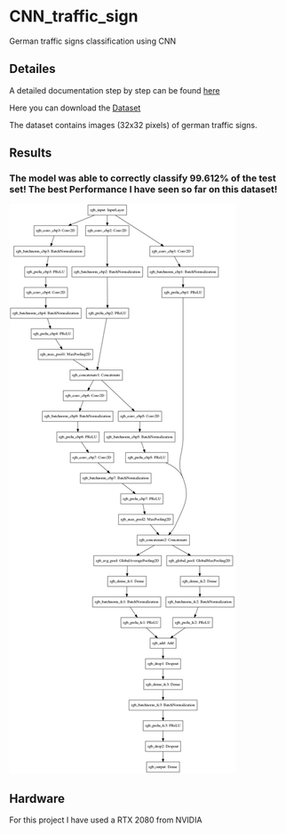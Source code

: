 # CNN_traffic_sign
German traffic signs classification using CNN

## Detailes
A detailed documentation step by step can be found [here](https://davidforino-aisolutions.com)

Here you can download the [Dataset](https://bitbucket.org/jadslim/german-traffic-signs)

The dataset contains images (32x32 pixels) of german traffic signs.

## Results
### The model was able to correctly classify 99.612% of the test set! The best Performance I have seen so far on this dataset!
![Model](Model.png)

## Hardware
For this project I have used a RTX 2080 from NVIDIA
